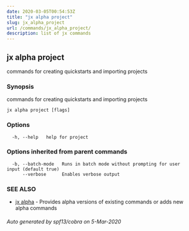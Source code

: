 ```yaml
---
date: 2020-03-05T00:54:53Z
title: "jx alpha project"
slug: jx_alpha_project
url: /commands/jx_alpha_project/
description: list of jx commands
---
```

## jx alpha project

commands for creating quickstarts and importing projects

### Synopsis

commands for creating quickstarts and importing projects

```
jx alpha project [flags]
```

### Options

```
  -h, --help   help for project
```

### Options inherited from parent commands

```
  -b, --batch-mode   Runs in batch mode without prompting for user input (default true)
      --verbose      Enables verbose output
```

### SEE ALSO

* [jx alpha](/commands/jx_alpha/)	 - Provides alpha versions of existing commands or adds new alpha commands

###### Auto generated by spf13/cobra on 5-Mar-2020
